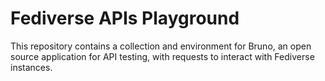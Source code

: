 # Fediverse APIs Playground

This repository contains a collection and environment for Bruno, an open source application for API testing, with requests to interact with Fediverse instances.